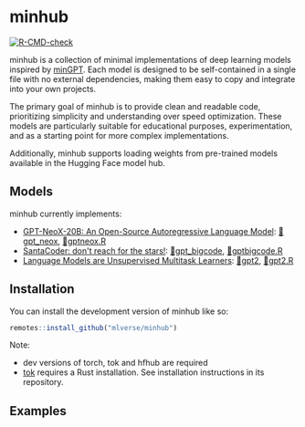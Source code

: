 # minhub

<!-- badges: start -->

[![R-CMD-check](https://github.com/mlverse/minhub/actions/workflows/R-CMD-check.yaml/badge.svg)](https://github.com/mlverse/minhub/actions/workflows/R-CMD-check.yaml)
<!-- badges: end -->

minhub is a collection of minimal implementations of deep learning
models inspired by [minGPT]((https://github.com/karpathy/minGPT)). Each
model is designed to be self-contained in a single file with no external
dependencies, making them easy to copy and integrate into your own
projects.

The primary goal of minhub is to provide clean and readable code,
prioritizing simplicity and understanding over speed optimization. These
models are particularly suitable for educational purposes,
experimentation, and as a starting point for more complex
implementations.

Additionally, minhub supports loading weights from pre-trained models
available in the Hugging Face model hub.

## Models

minhub currently implements:

- [GPT-NeoX-20B: An Open-Source Autoregressive Language Model](https://arxiv.org/abs/2204.06745): [🤗gpt_neox](https://huggingface.co/models?other=gpt_neox), [📄gptneox.R](./R/gptneox.R)
- [SantaCoder: don't reach for the stars!](https://arxiv.org/abs/2301.03988): [🤗gpt_bigcode](https://huggingface.co/models?other=gpt_bigcode), [📄gptbigcode.R](./R/gptbigcode.R)
- [Language Models are Unsupervised Multitask Learners](https://paperswithcode.com/method/gpt-2): [🤗gpt2](https://huggingface.co/models?other=gpt2), [📄gpt2.R](./R/gpt2.R)

## Installation

You can install the development version of minhub like so:

``` r
remotes::install_github("mlverse/minhub")
```

Note:

- dev versions of torch, tok and hfhub are required
- [tok](https://github.com/mlverse/tok) requires a Rust installation. See installation instructions in its repository.

## Examples

